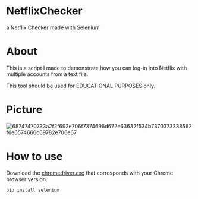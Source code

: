 # NetflixChecker
a Netflix Checker made with Selenium

# About
This is a script I made to demonstrate how you can log-in into Netflix with multiple accounts from a text file.

This tool should be used for EDUCATIONAL PURPOSES only.

# Picture

![68747470733a2f2f692e706f7374696d672e63632f534b7370373338562f6e6574666c69782e706e67](https://user-images.githubusercontent.com/101475357/158032207-bd7aa031-dedb-4ff1-b7f3-4f7b0e058381.png)

# How to use
Download the [chromedriver.exe](https://chromedriver.chromium.org/downloads) that corrosponds with your Chrome browser version.

    pip install selenium
